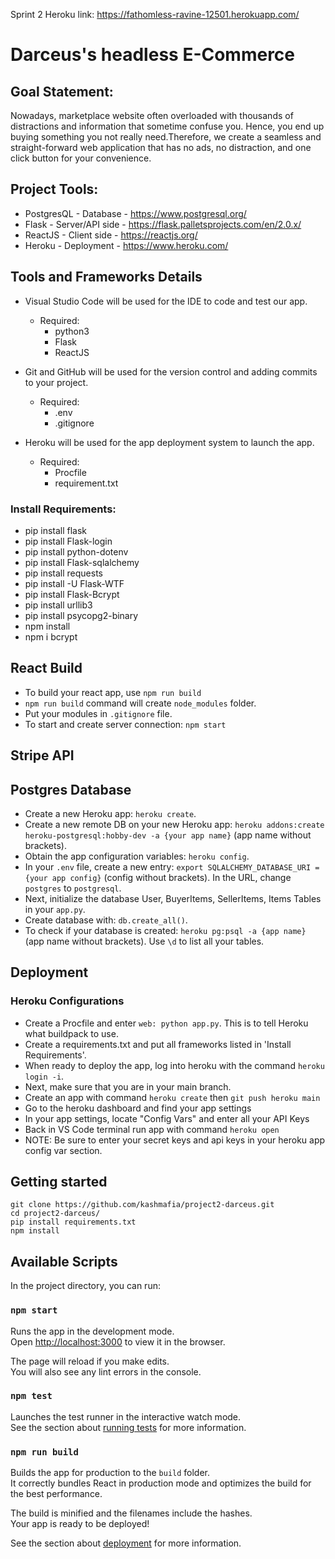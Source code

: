 Sprint 2 Heroku link: https://fathomless-ravine-12501.herokuapp.com/

# Darceus's headless E-Commerce

## Goal Statement:
Nowadays, marketplace website often overloaded with thousands of distractions and information that sometime confuse you. Hence, you end up buying something you not really need.Therefore, we create a seamless and straight-forward web application that has no ads, no distraction, and one click button for your convenience.

## Project Tools:
* PostgresQL - Database - https://www.postgresql.org/
* Flask - Server/API side - https://flask.palletsprojects.com/en/2.0.x/
* ReactJS - Client side - https://reactjs.org/
* Heroku - Deployment - https://www.heroku.com/

## Tools and Frameworks Details
* Visual Studio Code will be used for the IDE to code and test our app.
  * Required:
    * python3
    * Flask
    * ReactJS

* Git and GitHub will be used for the version control and adding commits to your project.
  * Required:
    * .env
    * .gitignore

* Heroku will be used for the app deployment system to launch the app.
  * Required:
    * Procfile
    * requirement.txt



### Install Requirements:
* pip install flask
* pip install Flask-login
* pip install python-dotenv
* pip install Flask-sqlalchemy
* pip install requests
* pip install -U Flask-WTF
* pip install Flask-Bcrypt
* pip install urllib3
* pip install psycopg2-binary
* npm install
* npm i bcrypt


## React Build
* To build your react app, use ```npm run build```
* ```npm run build``` command will create ```node_modules``` folder.
* Put your modules in ```.gitignore``` file.
* To start and create server connection: ```npm start```

## Stripe API


## Postgres Database
* Create a new Heroku app: ```heroku create```.
* Create a new remote DB on your new Heroku app: ```heroku addons:create heroku-postgresql:hobby-dev -a {your app name}``` (app name without brackets).
* Obtain the app configuration variables: ```heroku config```.
* In your ```.env``` file, create a new entry: ```export SQLALCHEMY_DATABASE_URI = {your app config}``` (config without brackets). In the URL, change ```postgres``` to ```postgresql```.
* Next, initialize the database User, BuyerItems, SellerItems, Items Tables in your ```app.py```.
* Create database with: ```db.create_all()```.
* To check if your database is created: ```heroku pg:psql -a {app name}``` (app name without brackets). Use ```\d``` to list all your tables.


## Deployment
### Heroku Configurations 
* Create a Procfile and enter ```web: python app.py```. This is to tell Heroku what buildpack to use.
* Create a requirements.txt and put all frameworks listed in 'Install Requirements'.
* When ready to deploy the app, log into heroku with the command ```heroku login -i```.
* Next, make sure that you are in your main branch.
* Create an app with command ```heroku create``` then ```git push heroku main```
* Go to the heroku dashboard and find your app settings
* In your app settings, locate "Config Vars" and enter all your API Keys
* Back in VS Code terminal run app with command ```heroku open```
* NOTE: Be sure to enter your secret keys and api keys in your heroku app config var section.



## Getting started
```
git clone https://github.com/kashmafia/project2-darceus.git
cd project2-darceus/
pip install requirements.txt
npm install
```

## Available Scripts

In the project directory, you can run:

### `npm start`

Runs the app in the development mode.\
Open [http://localhost:3000](http://localhost:3000) to view it in the browser.

The page will reload if you make edits.\
You will also see any lint errors in the console.

### `npm test`

Launches the test runner in the interactive watch mode.\
See the section about [running tests](https://facebook.github.io/create-react-app/docs/running-tests) for more information.

### `npm run build`

Builds the app for production to the `build` folder.\
It correctly bundles React in production mode and optimizes the build for the best performance.

The build is minified and the filenames include the hashes.\
Your app is ready to be deployed!

See the section about [deployment](https://facebook.github.io/create-react-app/docs/deployment) for more information.






